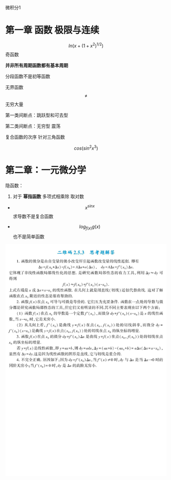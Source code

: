 微积分1



# 第一章 函数 极限与连续



$$ ln(x+(1+x^2)^{1/2})$$    奇函数

**并非所有周期函数都有基本周期**

分段函数不是初等函数



无界函数$$\neq$$ 无穷大量



第一类间断点：跳跃型和可去型

第二类间断点：无穷型 震荡



复合函数的次序   针对三角函数

$$cos(sin^2{x^3})$$ 



# 第二章：一元微分学

隐函数：

1. 对于 **幂指函数**    多项式相乘除   取对数

- $$x^{sinx}$$求导数不是复合函数

- $$log_{f(x)}g(x)$$也不是简单函数   

![2e21baba45064485dc8a21ab80c106e](https://raw.githubusercontent.com/RNCHEN/photo-326/master/blogImg/20220530195029.jpg)

























